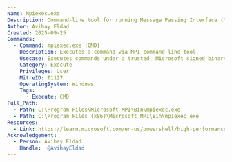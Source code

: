 ```yaml
---
Name: Mpiexec.exe
Description: Command-line tool for running Message Passing Interface (MPI) applications.
Author: Avihay Eldad
Created: 2025-09-25
Commands:
  - Command: mpiexec.exe {CMD}
    Description: Executes a command via MPI command-line tool.
    Usecase: Executes commands under a trusted, Microsoft signed binary.
    Category: Execute
    Privileges: User
    MitreID: T1127
    OperatingSystem: Windows
    Tags:
      - Execute: CMD
Full_Path:
  - Path: C:\Program Files\Microsoft MPI\Bin\mpiexec.exe
  - Path: C:\Program Files (x86)\Microsoft MPI\Bin\mpiexec.exe
Resources:
  - Link: https://learn.microsoft.com/en-us/powershell/high-performance-computing/mpiexec
Acknowledgement:
  - Person: Avihay Eldad
    Handle: '@AvihayEldad'
---
```

